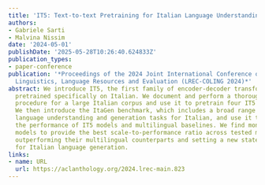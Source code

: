 ```yaml
---
title: 'IT5: Text-to-text Pretraining for Italian Language Understanding and Generation'
authors:
- Gabriele Sarti
- Malvina Nissim
date: '2024-05-01'
publishDate: '2025-05-28T10:26:40.624833Z'
publication_types:
- paper-conference
publication: '*Proceedings of the 2024 Joint International Conference on Computational
  Linguistics, Language Resources and Evaluation (LREC-COLING 2024)*'
abstract: We introduce IT5, the first family of encoder-decoder transformer models
  pretrained specifically on Italian. We document and perform a thorough cleaning
  procedure for a large Italian corpus and use it to pretrain four IT5 model sizes.
  We then introduce the ItaGen benchmark, which includes a broad range of natural
  language understanding and generation tasks for Italian, and use it to evaluate
  the performance of IT5 models and multilingual baselines. We find monolingual IT5
  models to provide the best scale-to-performance ratio across tested models, consistently
  outperforming their multilingual counterparts and setting a new state-of-the-art
  for Italian language generation.
links:
- name: URL
  url: https://aclanthology.org/2024.lrec-main.823
---
```

